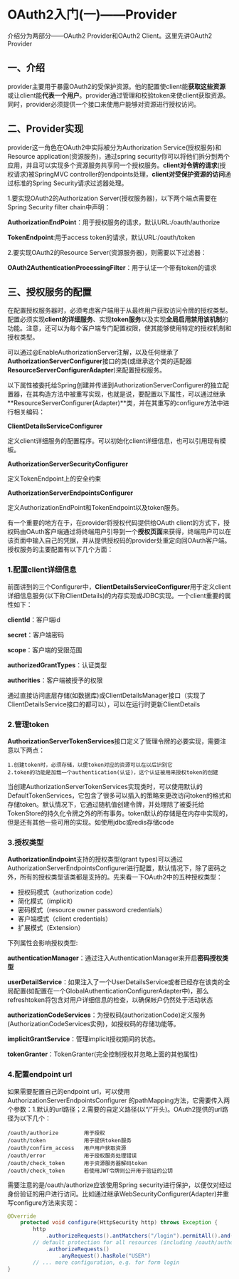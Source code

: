 # OAuth2入门(一)——Provider

介绍分为两部分——OAuth2 Provider和OAuth2 Client。这里先讲OAuth2 Provider



## 一、介绍

provider主要用于暴露OAuth2的受保护资源。他的配置使client能**获取这些资源**或让client能**代表一个用户**。provider通过管理和校验token来使client获取资源。同时，provider必须提供一个接口来使用户能够对资源进行授权访问。



## 二、Provider实现

provider这一角色在OAuth2中实际被分为Authorization Service(授权服务)和Resource application(资源服务)，通过spring security你可以将他们拆分到两个应用，并且可以实现多个资源服务共享同一个授权服务。**client对令牌的请求**(授权请求)被SpringMVC controller的endpoints处理，**client对受保护资源的访问**通过标准的Spring Security请求过滤器处理。

1.要实现OAuth2的Authorization Server(授权服务器)，以下两个端点需要在Spring Security filter chain中声明：

**AuthorizationEndPoint**：用于授权服务的请求，默认URL:/oauth/authorize

**TokenEndpoint**:用于access token的请求，默认URL:/oauth/token



2.要实现OAuth2的Resource Server(资源服务器)，则需要以下过滤器：

**OAuth2AuthenticationProcessingFilter**：用于认证一个带有token的请求



## 三、授权服务的配置

在配置授权服务器时，必须考虑客户端用于从最终用户获取访问令牌的授权类型。配置必须实现**client的详细服务**、实现**token服务**以及实现**全局启用禁用该机制**的功能。注意，还可以为每个客户端专门配置权限，使其能够使用特定的授权机制和授权类型。

可以通过@EnableAuthorizationServer注解，以及任何继承了**AuthorizationServerConfigurer**接口的类(或继承这个类的适配器**ResourceServerConfigurerAdapter**)来配置授权服务。

以下属性被委托给Spring创建并传递到AuthorizationServerConfigurer的独立配置器，在其构造方法中被重写实现，也就是说，要配置以下属性，可以通过继承**ResourceServerConfigurer(Adapter)**类，并在其重写的configure方法中进行相关编码：

**ClientDetailsServiceConfigurer**

定义client详细服务的配置程序。可以初始化client详细信息，也可以引用现有模板。

**AuthorizationServerSecurityConfigurer**

定义TokenEndpoint上的安全约束

**AuthorizationServerEndpointsConfigurer**

定义AuthorizationEndPoint和TokenEndpoint以及token服务。



有一个重要的地方在于，在provider将授权代码提供给OAuth client的方式下，授权码由OAuth客户端通过将终端用户引导到一个**授权页面**来获得，终端用户可以在该页面中输入自己的凭据，并从提供授权码的provider处重定向回OAuth客户端。授权服务的主要配置有以下几个方面：



### 1.配置client详细信息

前面讲到的三个Configurer中，**ClientDetailsServiceConfigurer**用于定义client详细信息服务(以下称ClientDetails)的内存实现或JDBC实现。一个client重要的属性如下：

**clientId**：客户端id

**secret**：客户端密码

**scope**：客户端的受限范围

**authorizedGrantTypes**：认证类型

**authorities**：客户端被授予的权限



通过直接访问底层存储(如数据库)或ClientDetailsManager接口（实现了ClientDetailsService接口的都可以），可以在运行时更新ClientDetails



### 2.管理token

**AuthorizationServerTokenServices**接口定义了管理令牌的必要实现，需要注意以下两点：

```
1.创建token时，必须存储，以便token对应的资源可以在以后识别它
2.token的功能是加载一个authentication(认证)，这个认证被用来授权token的创建
```

当创建AuthorizationServerTokenServices实现类时，可以使用默认的DefaultTokenServices，它包含了很多可以插入的策略来更改访问token的格式和存储token。默认情况下，它通过随机值创建令牌，并处理除了被委托给TokenStore的持久化令牌之外的所有事务。token默认的存储是在内存中实现的，但是还有其他一些可用的实现。如使用jdbc或redis存储code



### 3.授权类型

**AuthorizationEndpoint**支持的授权类型(grant types)可以通过AuthorizationServerEndpointsConfigurer进行配置，默认情况下，除了密码之外，所有的授权类型该类都是支持的。先来看一下OAuth2中的五种授权类型：

- 授权码模式（authorization code）
- 简化模式（implicit）
- 密码模式（resource owner password credentials）
- 客户端模式（client credentials）
- 扩展模式（Extension）

下列属性会影响授权类型:

**authenticationManager**：通过注入AuthenticationManager来开启**密码授权类型**

**userDetailService**：如果注入了一个UserDetailsService或者已经存在该类的全局配置(如配置在一个GlobalAuthenticationConfigurerAdapter中)，那么refreshtoken将包含对用户详细信息的检查，以确保帐户仍然处于活动状态

**authorizationCodeServices**：为授权码(authorizationCode)定义服务(AuthorizationCodeServices实例)，如授权码的存储功能等。

**implicitGrantService**：管理implicit授权期间的状态。

**tokenGranter**：TokenGranter(完全控制授权并忽略上面的其他属性)



### 4.配置endpoint url

如果需要配置自己的endpoint url，可以使用AuthorizationServerEndpointsConfigurer 的pathMapping方法，它需要传入两个参数：1.默认的url路径；2.需要的自定义路径(以“/”开头)。OAuth2提供的url路径为以下几个：

```
/oauth/authorize		用于授权
/oauth/token			用于提供token服务
/oauth/confirm_access	用户用户获取资源
/oauth/error			用于授权服务处理错误
/oauth/check_token		用于资源服务器解码token
/oauth/check_token      若使用JWT令牌则公开用于验证的公钥
```

需要注意的是/oauth/authorize应该使用Spring security进行保护，以便仅对经过身份验证的用户进行访问。比如通过继承WebSecurityConfigurer(Adapter)并重写configure方法来实现：

```java
@Override
    protected void configure(HttpSecurity http) throws Exception {
        http
            .authorizeRequests().antMatchers("/login").permitAll().and()
        // default protection for all resources (including /oauth/authorize)
            .authorizeRequests()
                .anyRequest().hasRole("USER")
        // ... more configuration, e.g. for form login
}
```